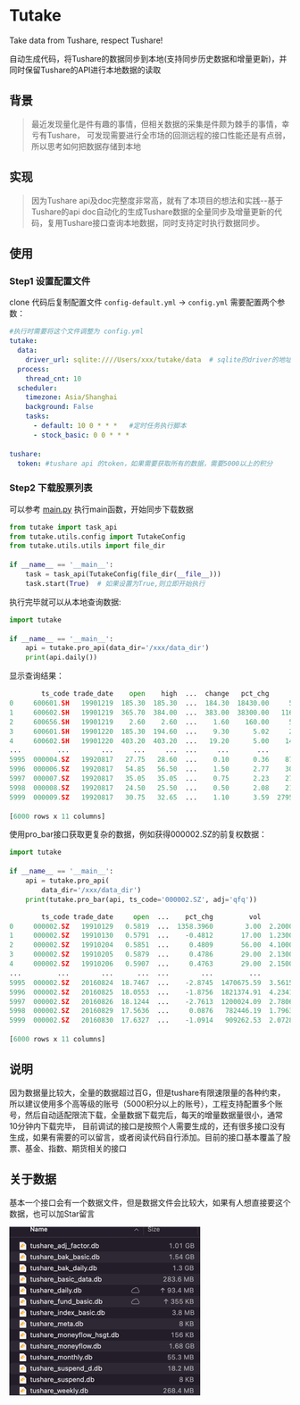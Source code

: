# Tutake

Take data from Tushare, respect Tushare!

自动生成代码，将Tushare的数据同步到本地(支持同步历史数据和增量更新)，并同时保留Tushare的API进行本地数据的读取

## 背景

> 最近发现量化是件有趣的事情，但相关数据的采集是件颇为棘手的事情，幸亏有Tushare， 可发现需要进行全市场的回测远程的接口性能还是有点弱，所以思考如何把数据存储到本地

## 实现

> 因为Tushare api及doc完整度非常高，就有了本项目的想法和实践--基于Tushare的api
> doc自动化的生成Tushare数据的全量同步及增量更新的代码，复用Tushare接口查询本地数据，同时支持定时执行数据同步。

## 使用

### Step1 设置配置文件

clone 代码后复制配置文件 `config-default.yml` -> `config.yml`
需要配置两个参数：

```yaml
#执行时需要将这个文件调整为 config.yml
tutake:
  data:
    driver_url: sqlite:////Users/xxx/tutake/data  # sqlite的driver的地址，制定到存放下载数据的目录，注意不同操作系统的/可能会有差异
  process:
    thread_cnt: 10
  scheduler:
    timezone: Asia/Shanghai
    background: False
    tasks:
      - default: 10 0 * * *   #定时任务执行脚本
      - stock_basic: 0 0 * * * 

tushare:
  token: #tushare api 的token，如果需要获取所有的数据，需要5000以上的积分
```

### Step2 下载股票列表

可以参考 <a href="main.py">main.py</a>
执行main函数，开始同步下载数据

```python
from tutake import task_api
from tutake.utils.config import TutakeConfig
from tutake.utils.utils import file_dir

if __name__ == '__main__':
    task = task_api(TutakeConfig(file_dir(__file__)))
    task.start(True)  # 如果设置为True,则立即开始执行 
```

执行完毕就可以从本地查询数据:

```python
import tutake

if __name__ == '__main__':
    api = tutake.pro_api(data_dir='/xxx/data_dir')
    print(api.daily())
```
显示查询结果：
```python
        ts_code trade_date    open    high  ...  change   pct_chg      vol   amount
0     600601.SH   19901219  185.30  185.30  ...  184.30  18430.00     50.0     37.0
1     600602.SH   19901219  365.70  384.00  ...  383.00  38300.00   1160.0    443.0
2     600656.SH   19901219    2.60    2.60  ...    1.60    160.00     50.0     13.0
3     600601.SH   19901220  185.30  194.60  ...    9.30      5.02     21.0     16.0
4     600602.SH   19901220  403.20  403.20  ...   19.20      5.00    149.0     60.0
...         ...        ...     ...     ...  ...     ...       ...      ...      ...
5995  000004.SZ   19920817   27.75   28.60  ...    0.10      0.36    872.0  12210.0
5996  000006.SZ   19920817   54.85   56.50  ...    1.50      2.77    307.0   8586.0
5997  000007.SZ   19920817   35.05   35.05  ...    0.75      2.23    278.0   4799.0
5998  000008.SZ   19920817   24.50   25.50  ...    0.50      2.08    210.0   2609.0
5999  000009.SZ   19920817   30.75   32.65  ...    1.10      3.59  27951.0  89526.0

[6000 rows x 11 columns]
```

使用pro_bar接口获取更复杂的数据，例如获得000002.SZ的前复权数据：
```python
import tutake

if __name__ == '__main__':
    api = tutake.pro_api(
        data_dir='/xxx/data_dir')
    print(tutake.pro_bar(api, ts_code='000002.SZ', adj='qfq'))
```

```python
        ts_code trade_date     open  ...    pct_chg         vol        amount
0     000002.SZ   19910129   0.5819  ...  1358.3960        3.00  2.200000e+01
1     000002.SZ   19910130   0.5791  ...    -0.4812       17.00  1.230000e+02
2     000002.SZ   19910204   0.5851  ...     0.4809       56.00  4.100000e+02
3     000002.SZ   19910205   0.5879  ...     0.4786       29.00  2.130000e+02
4     000002.SZ   19910206   0.5907  ...     0.4763       29.00  2.150000e+02
...         ...        ...      ...  ...        ...         ...           ...
5995  000002.SZ   20160824  18.7467  ...    -2.8745  1470675.59  3.561540e+06
5996  000002.SZ   20160825  18.0553  ...    -1.8756  1821374.91  4.234199e+06
5997  000002.SZ   20160826  18.1244  ...    -2.7613  1200024.09  2.780659e+06
5998  000002.SZ   20160829  17.5636  ...     0.0876   782446.19  1.796321e+06
5999  000002.SZ   20160830  17.6327  ...    -1.0914   909262.53  2.072873e+06

[6000 rows x 11 columns]
```

## 说明
因为数据量比较大，全量的数据超过百G，但是tushare有限速限量的各种约束，所以建议使用多个高等级的账号（5000积分以上的账号），工程支持配置多个账号，然后自动适配限流下载，全量数据下载完后，每天的增量数据量很小，通常10分钟内下载完毕，
目前调试的接口是按照个人需要生成的，还有很多接口没有生成，如果有需要的可以留言，或者阅读代码自行添加。目前的接口基本覆盖了股票、基金、指数、期货相关的接口

## 关于数据
基本一个接口会有一个数据文件，但是数据文件会比较大，如果有人想直接要这个数据，也可以加Star留言

![data.png](data.png)
